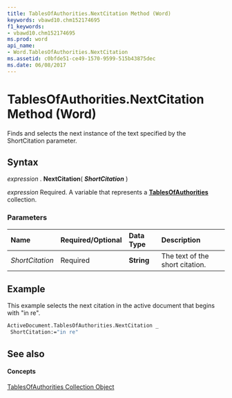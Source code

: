 ```yaml
---
title: TablesOfAuthorities.NextCitation Method (Word)
keywords: vbawd10.chm152174695
f1_keywords:
- vbawd10.chm152174695
ms.prod: word
api_name:
- Word.TablesOfAuthorities.NextCitation
ms.assetid: c0bfde51-ce49-1570-9599-515b43875dec
ms.date: 06/08/2017
---
```



# TablesOfAuthorities.NextCitation Method (Word)

Finds and selects the next instance of the text specified by the ShortCitation parameter.


## Syntax

 _expression_ . **NextCitation**( **_ShortCitation_** )

 _expression_ Required. A variable that represents a **[TablesOfAuthorities](Word.tablesofauthorities.md)** collection.


### Parameters



|**Name**|**Required/Optional**|**Data Type**|**Description**|
|:-----|:-----|:-----|:-----|
| _ShortCitation_|Required| **String**|The text of the short citation.|

## Example

This example selects the next citation in the active document that begins with "in re".


```vb
ActiveDocument.TablesOfAuthorities.NextCitation _ 
 ShortCitation:="in re"
```


## See also


#### Concepts


[TablesOfAuthorities Collection Object](Word.tablesofauthorities.md)


